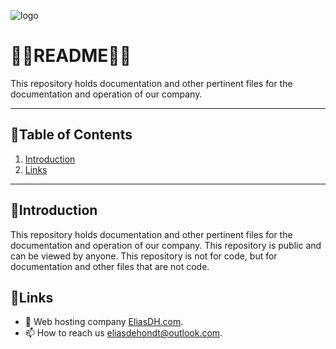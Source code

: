 ![logo](https://eliasdh.com/assets/media/images/logo-github.png)
# 💙🤍README🤍💙

This repository holds documentation and other pertinent files for the documentation and operation of our company.

---

## 📘Table of Contents

1. [Introduction](#introduction)
2. [Links](#links)

---

## 🖖Introduction

This repository holds documentation and other pertinent files for the documentation and operation of our company. This repository is public and can be viewed by anyone. This repository is not for code, but for documentation and other files that are not code.

## 🔗Links
- 👯 Web hosting company [EliasDH.com](https://eliasdh.com).
- 📫 How to reach us eliasdehondt@outlook.com.